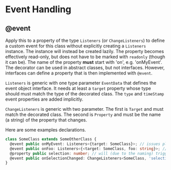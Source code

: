 # Event Handling

## @event

Apply this to a property of the type `Listeners` (or `ChangeListeners`) to define a custom event for this class without explicitly creating a `Listeners` instance. The instance will instead be created lazily. The property becomes effectively read-only, but does not have to be marked with `readonly` (though it can be). The name of the property __must__ start with 'on', e.g. 'onMyEvent'. The decorator can be used in abstract classes, but not interfaces. However, interfaces can define a property that is then implemented with `@event`.

`Listeners` is generic with one type parameter `EventData` that defines the event object interface. It needs at least a `target` property whose type should must match the type of the decorated class. The `type` and `timeStamp` event properties are added implicitly.

`ChangeListeners` is generic with two parameter. The first is `Target` and must match the decorated class. The second is `Property` and must be the name (a string) of the property that changes.

Here are some examples declarations.

```ts
class SomeClass extends SomeOtherClass {
  @event public onMyEvent: Listeners<{target: SomeClass}>; // issues plain EventObject instances
  @event public onFoo: Listeners<{<target: SomeClass, foo: string}>; // EventObject with additional event data
  @property public selection: number; // will (due to the naming) trigger the event below:
  @event public onSelectionChanged: ChangeListeners<SomeClass, 'selection'>;
}
```